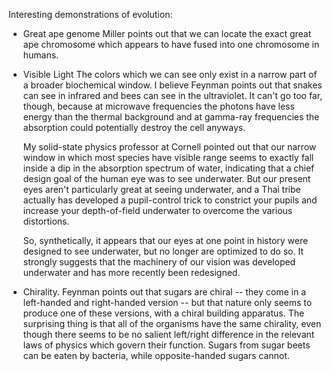 Interesting demonstrations of evolution:

- Great ape genome
    Miller points out that we can locate the exact great ape chromosome which
    appears to have fused into one chromosome in humans.

- Visible Light
    The colors which we can see only exist in a narrow part of a broader 
    biochemical window. I believe Feynman points out that snakes can see
    in infrared and bees can see in the ultraviolet. It can't go too far,
    though, because at microwave frequencies the photons have less energy
    than the thermal background and at gamma-ray frequencies the absorption
    could potentially destroy the cell anyways.
    
    My solid-state physics professor at Cornell pointed out that our narrow
    window in which most species have visible range seems to exactly fall 
    inside a dip in the absorption spectrum of water, indicating that a 
    chief design goal of the human eye was to see underwater. But our 
    present eyes aren't particularly great at seeing underwater, and a Thai
    tribe actually has developed a pupil-control trick to constrict your 
    pupils and increase your depth-of-field underwater to overcome the 
    various distortions. 
    
    So, synthetically, it appears that our eyes at one point in history were
    designed to see underwater, but no longer are optimized to do so. It 
    strongly suggests that the machinery of our vision was developed underwater
    and has more recently been redesigned.

- Chirality. 
    Feynman points out that sugars are chiral -- they come in a left-handed 
    and right-handed version -- but that nature only seems to produce one of
    these versions, with a chiral building apparatus. The surprising thing is
    that all of the organisms have the same chirality, even though there seems
    to be no salient left/right difference in the relevant laws of physics 
    which govern their function. Sugars from sugar beets can be eaten by 
    bacteria, while opposite-handed sugars cannot.